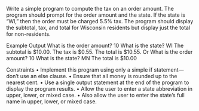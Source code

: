 Write a simple program to compute the tax on an order amount. 
The program should prompt for the order amount and the state. 
If the state is “WI,” then the order must be charged 5.5% tax. 
The program should display the subtotal, tax, and total for Wisconsin residents but display just the total for non-residents.

Example Output
What is the order amount? 10
What is the state? WI
The subtotal is $10.00.
The tax is $0.55.
The total is $10.55.
Or
What is the order amount? 10
What is the state? MN
The total is $10.00

Constraints
• Implement this program using only a simple if statement—don’t use an else clause.
• Ensure that all money is rounded up to the nearest cent.
• Use a single output statement at the end of the program to display the program results.
• Allow the user to enter a state abbreviation in upper, lower, or mixed case.
• Also allow the user to enter the state’s full name in upper, lower, or mixed case.